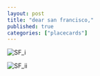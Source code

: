```yaml
---
layout: post
title: "dear san francisco,"
published: true
categories: ["placecards"]
---
```

![SF_i]({{site.baseurl}}/images/sf_i.jpg)



![SF_ii]({{site.baseurl}}/images/sf_ii.jpg)

